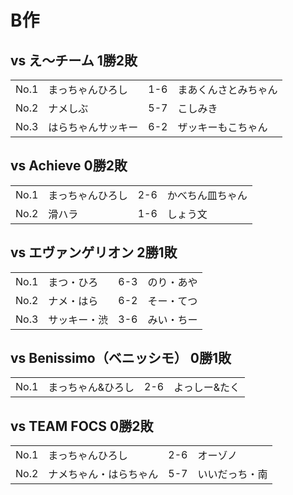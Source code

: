 # B作

## vs え～チーム 1勝2敗

|   |   |   |   |
|---|---|---|---|
| No.1 | まっちゃんひろし  | 1-6 | まあくんさとみちゃん  |
| No.2 | ナメしぶ  | 5-7 | こしみき |
| No.3 | はらちゃんサッキー | 6-2 | ザッキーもこちゃん |

## vs Achieve 0勝2敗

|   |   |   |   |
|---|---|---|---|
| No.1 | まっちゃんひろし  | 2-6 | かべちん皿ちゃん |
| No.2 | 滑ハラ | 1-6 | しょう文 |

## vs エヴァンゲリオン 2勝1敗

|   |   |   |   |
|---|---|---|---|
| No.1 | まつ・ひろ | 6-3 | のり・あや  |
| No.2 | ナメ・はら | 6-2 | そー・てつ  |
| No.3 | サッキー・渋 | 3-6 | みい・ちー |

## vs Benissimo（ベニッシモ） 0勝1敗

|   |   |   |   |
|---|---|---|---|
| No.1 | まっちゃん&ひろし  | 2-6 | よっしー&たく |

## vs TEAM FOCS 0勝2敗

|   |   |   |   |
|---|---|---|---|
| No.1 | まっちゃんひろし | 2-6 | オーゾノ |
| No.2 | ナメちゃん・はらちゃん | 5-7 | いいだっち・南 |

